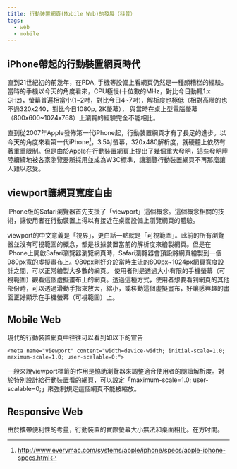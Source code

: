 ```yaml
---
title: 行動裝置網頁(Mobile Web)的發展（科普）
tags:
  - web
  - mobile
---
```


## iPhone帶起的行動裝置網頁時代

直到21世紀初的前幾年，在PDA, 手機等設備上看網頁仍然是一種頗糟糕的經驗。
當時的手機以今天的角度看來，CPU極慢(十位數的MHz，對比今日動輒1.x GHz)，螢幕普遍相當小(1~2吋，對比今日4~7吋)，解析度也極低（相對高階的也不過320x240，對比今日1080p, 2K螢幕），
與當時在桌上型電腦螢幕（800x600~1024x768）上瀏覽的經驗完全不能相比。

直到從2007年Apple發佈第一代iPhone起，行動裝置網頁才有了長足的進步。以今天的角度來看第一代iPhone[^1]，3.5吋螢幕，320x480解析度，就硬體上依然有著重重限制。但是由於Apple在行動裝置網頁上提出了幾個重大發明，這些發明陸陸續續地被各家瀏覽器所採用並成為W3C標準，讓瀏覽行動裝置網頁不再那麼讓人難以忍受。

## viewport讓網頁寬度自由

iPhone版的Safari瀏覽器首先支援了「viewport」這個概念。這個概念相關的技術，讓使用者在行動裝置上得以有接近在桌面設備上瀏覽網頁的體驗。

viewport的中文意義是「視界」，更白話一點就是「可視範圍」。此前的所有瀏覽器並沒有可視範圍的概念，都是根據裝置當前的解析度來繪製網頁。但是在iPhone上開啟Safari瀏覽器瀏覽網頁時，Safari瀏覽器會預設將網頁繪製到一個980px寬的虛擬畫布上。980px剛好介於當時主流的800px~1024px網頁寬度設計之間，可以正常繪製大多數的網頁。
使用者則是透過大小有限的手機螢幕（可視範圍）觀看這個虛擬畫布上的網頁。透過這種方式，使用者想要看到網頁的其他部份時，可以透過滑動手指來放大，縮小，或移動這個虛擬畫布，好讓感興趣的畫面正好顯示在手機螢幕（可視範圍）上。

## Mobile Web

現代的行動裝置網頁中往往可以看到如以下的宣告

```
<meta name="viewport" content="width=device-width; initial-scale=1.0; maximum-scale=1.0; user-scalable=0;">
```

一般來說viewport標籤的作用是協助瀏覽器來調整適合使用者的閱讀解析度。對於特別設計給行動裝置看的網頁，可以設定「maximum-scale=1.0; user-scalable=0;」來強制規定這個網頁不能被縮放。


## Responsive Web

由於攜帶便利性的考量，行動裝置的實際螢幕大小無法和桌面相比。在方吋間。




[^1]: http://www.everymac.com/systems/apple/iphone/specs/apple-iphone-specs.html
[^2]: Viewport的設定 https://hsinyu00.wordpress.com/2011/04/05/mobile-web-viewport/